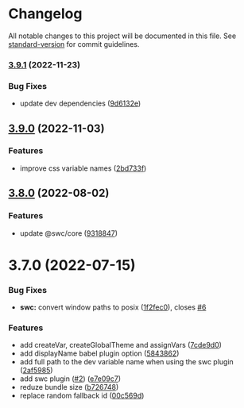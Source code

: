 # Changelog

All notable changes to this project will be documented in this file. See [standard-version](https://github.com/conventional-changelog/standard-version) for commit guidelines.

### [3.9.1](https://github.com/jantimon/css-variable/compare/v3.9.0...v3.9.1) (2022-11-23)


### Bug Fixes

* update dev dependencies ([9d6132e](https://github.com/jantimon/css-variable/commit/9d6132e06342d7e4aa17e746d920b5fc5f7d7f1b))

## [3.9.0](https://github.com/jantimon/css-variable/compare/v3.8.0...v3.9.0) (2022-11-03)

### Features

* improve css variable names ([2bd733f](https://github.com/jantimon/css-variable/commit/2bd733f793453bf1c954e87933a98b44998bd95f))

## [3.8.0](https://github.com/jantimon/css-variable/compare/v3.7.0...v3.8.0) (2022-08-02)


### Features

* update @swc/core ([9318847](https://github.com/jantimon/css-variable/commit/93188474cb7c6026a1f3458161f57c97d6b8b550))

# 3.7.0 (2022-07-15)


### Bug Fixes

* **swc:** convert window paths to posix ([1f2fec0](https://github.com/jantimon/css-variable/commit/1f2fec0707f68ee6713dccb652bf733768e9b2a9)), closes [#6](https://github.com/jantimon/css-variable/issues/6)


### Features

* add createVar, createGlobalTheme and assignVars ([7cde9d0](https://github.com/jantimon/css-variable/commit/7cde9d032bf3045484d8a9370cc5f414412bdf24))
* add displayName babel plugin option ([5843862](https://github.com/jantimon/css-variable/commit/58438622e3e58bfd0b199d9dc665db0211eae198))
* add full path to the dev variable name when using the swc plugin ([2af5985](https://github.com/jantimon/css-variable/commit/2af598512ce0596bb9a7890e32befacee9fb7708))
* add swc plugin ([#2](https://github.com/jantimon/css-variable/issues/2)) ([e7e09c7](https://github.com/jantimon/css-variable/commit/e7e09c717b505578089550e5a903c411fa1ae89e))
* reduze bundle size ([b726748](https://github.com/jantimon/css-variable/commit/b72674819369afc3f3cf6f95f5d19230c6e1ec79))
* replace random fallback id ([00c569d](https://github.com/jantimon/css-variable/commit/00c569df081f41463a64f3eadddc720b36d113d6))
